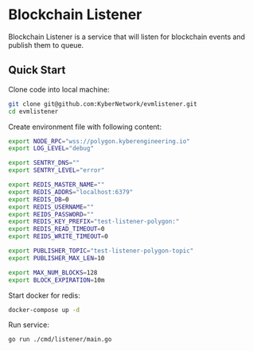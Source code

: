 # Blockchain Listener

Blockchain Listener is a service that will listen for blockchain events and publish them to queue.

## Quick Start

Clone code into local machine:

```sh
git clone git@github.com:KyberNetwork/evmlistener.git
cd evmlistener
```

Create environment file with following content:

```sh
export NODE_RPC="wss://polygon.kyberengineering.io"
export LOG_LEVEL="debug"

export SENTRY_DNS=""
export SENTRY_LEVEL="error"

export REDIS_MASTER_NAME=""
export REDIS_ADDRS="localhost:6379"
export REDIS_DB=0
export REDIS_USERNAME=""
export REIDS_PASSWORD=""
export REDIS_KEY_PREFIX="test-listener-polygon:"
export REDIS_READ_TIMEOUT=0
export REIDS_WRITE_TIMEOUT=0

export PUBLISHER_TOPIC="test-listener-polygon-topic"
export PUBLISHER_MAX_LEN=10

export MAX_NUM_BLOCKS=128
export BLOCK_EXPIRATION=10m
```

Start docker for redis:

```sh
docker-compose up -d
```

Run service:

```sh
go run ./cmd/listener/main.go
```
